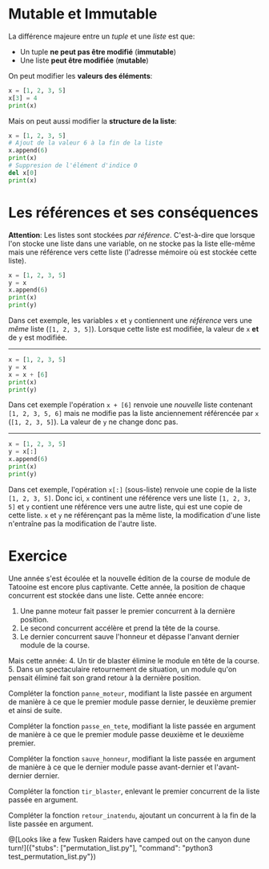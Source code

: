# Mutable et Immutable

La différence majeure entre un *tuple* et une *liste* est que:
 * Un tuple **ne peut pas être modifié** (**immutable**)
 * Une liste **peut être modifiée** (**mutable**)

On peut modifier les **valeurs des éléments**:
```python runnable
x = [1, 2, 3, 5]
x[3] = 4
print(x)
```

Mais on peut aussi modifier la **structure de la liste**:
```python runnable
x = [1, 2, 3, 5]
# Ajout de la valeur 6 à la fin de la liste
x.append(6)
print(x)
# Suppresion de l'élément d'indice 0
del x[0]
print(x)
```

# Les références et ses conséquences

**Attention**: Les listes sont stockées *par référence*. C'est-à-dire que lorsque l'on stocke une liste dans une variable, 
on ne stocke pas la liste elle-même mais une référence vers cette liste (l'adresse mémoire où est stockée cette liste).

```python runnable
x = [1, 2, 3, 5]
y = x
x.append(6)
print(x)
print(y)
```

Dans cet exemple, les variables  `x` et `y` contiennent une *référence* vers une *même* liste (`[1, 2, 3, 5]`). Lorsque cette liste est modifiée,
la valeur de `x` **et** de `y` est modifiée.

---

```python runnable
x = [1, 2, 3, 5]
y = x
x = x + [6]
print(x)
print(y)
```

Dans cet exemple l'opération `x + [6]` renvoie une *nouvelle* liste contenant `[1, 2, 3, 5, 6]` mais ne modifie pas la liste anciennement 
référencée par `x` (`[1, 2, 3, 5]`). La valeur de `y` ne change donc pas.

---

```python runnable
x = [1, 2, 3, 5]
y = x[:]
x.append(6)
print(x)
print(y)
```

Dans cet exemple, l'opération `x[:]` (sous-liste) renvoie une copie de la liste `[1, 2, 3, 5]`. Donc ici, `x` continent une référence vers
une liste `[1, 2, 3, 5]` et `y` contient une référence vers une autre liste, qui est une copie de cette liste. `x` et `y` ne référençant pas la
même liste, la modification d'une liste n'entraîne pas la modification de l'autre liste.

# Exercice

Une année s'est écoulée et la nouvelle édition de la course de module de Tatooine est encore plus captivante. 
Cette année, la position de chaque concurrent est stockée dans une liste. Cette année encore:
1. Une panne moteur fait passer le premier concurrent à la dernière position.
2. Le second concurrent accélère et prend la tête de la course.
3. Le dernier concurrent sauve l'honneur et dépasse l'anvant dernier module de la course.

Mais cette année:
4. Un tir de blaster élimine le module en tête de la course.
5. Dans un spectaculaire retournement de situation, un module qu'on pensait éliminé fait son grand retour à la dernière position.

Compléter la fonction `panne_moteur`, modifiant la liste passée en argument de manière à ce que le premier module passe dernier, le deuxième premier et ainsi de suite.

Compléter la fonction `passe_en_tete`, modifiant la liste passée en argument de manière à ce que le premier module passe deuxième et le deuxième premier.

Compléter la fonction `sauve_honneur`, modifiant la liste passée en argument de manière à ce que le dernier module passe avant-dernier et l'avant-dernier dernier.

Compléter la fonction `tir_blaster`, enlevant le premier concurrent de la liste passée en argument.

Compléter la fonction `retour_inatendu`, ajoutant un concurrent à la fin de la liste passée en argument.

@[Looks like a few Tusken Raiders have camped out on the canyon dune turn!]({"stubs": ["permutation_list.py"], "command": "python3 test_permutation_list.py"})
